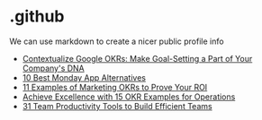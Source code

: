 # .github
We can use markdown to create a nicer public profile info
 <!-- BLOG-POST-LIST:START -->
- [Contextualize Google OKRs: Make Goal-Setting a Part of Your Company&#39;s DNA](https://blog.weekdone.com/contextualize-google-okrs/)
- [10 Best Monday App Alternatives](https://blog.weekdone.com/best-monday-app-alternatives/)
- [11 Examples of Marketing OKRs to Prove Your ROI](https://blog.weekdone.com/marketing-team-okrs-why-and-how/)
- [Achieve Excellence with 15 OKR Examples for Operations](https://blog.weekdone.com/okr-examples-for-operations/)
- [31 Team Productivity Tools to Build Efficient Teams](https://blog.weekdone.com/team-productivity-tools/)
<!-- BLOG-POST-LIST:END -->
